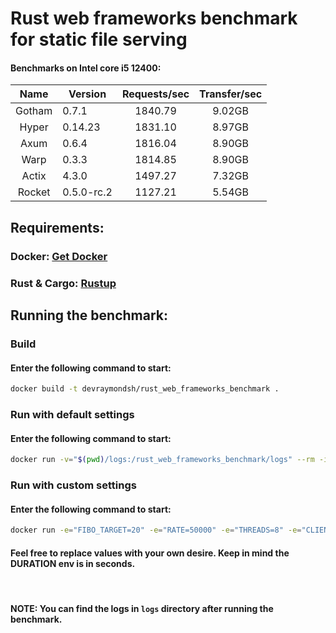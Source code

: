 # Rust web frameworks benchmark for static file serving

#### Benchmarks on Intel core i5 12400:
|  Name  | Version    | Requests/sec | Transfer/sec |
|:------:|------------|:------------:|:------------:|
| Gotham | 0.7.1      |    1840.79   |    9.02GB   |
| Hyper  | 0.14.23    |    1831.10   |    8.97GB   |
| Axum   | 0.6.4      |    1816.04   |    8.90GB   |
| Warp   | 0.3.3      |    1814.85   |    8.90GB   |
| Actix  | 4.3.0      |    1497.27   |    7.32GB   |
| Rocket | 0.5.0-rc.2 |    1127.21   |    5.54GB   |


## **Requirements:**
### Docker: [Get Docker](https://docs.docker.com/get-docker/)
### Rust & Cargo: [Rustup](https://rustup.rs/)

## **Running the benchmark:**
### **Build**
#### Enter the following command to start:
```bash
docker build -t devraymondsh/rust_web_frameworks_benchmark .
```
### **Run with default settings**
#### Enter the following command to start:
```bash
docker run -v="$(pwd)/logs:/rust_web_frameworks_benchmark/logs" --rm -it devraymondsh/rust_web_frameworks_benchmark
```

### **Run with custom settings**
#### Enter the following command to start:
```bash
docker run -e="FIBO_TARGET=20" -e="RATE=50000" -e="THREADS=8" -e="CLIENTS=200" -e="DURATION=10" -v="$(pwd)/logs:/rust_web_frameworks_benchmark/logs" --rm -it devraymondsh/rust_web_frameworks_benchmark
```
#### Feel free to replace values with your own desire. Keep in mind the DURATION env is in seconds.

<br />

#### NOTE: You can find the logs in `logs` directory after running the benchmark.
